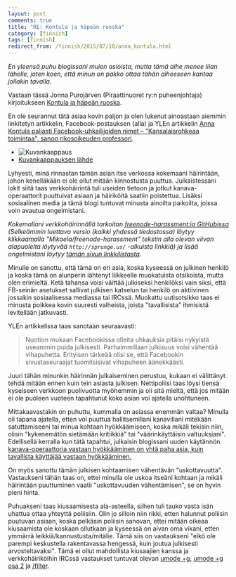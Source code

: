 ```yaml
---
layout: post
comments: true
title: "RE: Kontula ja häpeän ruoska"
category: [finnish]
tags: [finnish]
redirect_from: /finnish/2015/07/10/anna_kontula.html
---
```


*En yleensä puhu blogissani muien asioista, mutta tämä aihe menee liian
 lähelle, joten koen, että minun on pakko ottaa tähän aiheeseen kantaa
 jollakin tavalla.*

Vastaan tässä Jonna Purojärven (Piraattinuoret ry:n puheenjohtaja)
kirjoitukseen [Kontula ja häpeän ruoska](https://archive.is/izTkT).

En ole seurannut tätä asiaa kovin paljon ja olen lukenut ainoastaan
aiemmin linkitetyn artikkelin, Facebook-postauksen (alla) ja YLEn
artikkelin [Anna Kontula paljasti Facebook-uhkailijoiden nimet – "Kansalaisrohkeaa toimintaa", sanoo rikosoikeuden professori](https://archive.is/75KhL).

* ![Kuvankaappaus](https://raw.githubusercontent.com/wiki/Mikaela/mikaela.github.io/screenshots/anna_kontula_suo.png)
* [Kuvankaappauksen lähde](https://www.facebook.com/anna.kontula.1/posts/10153517697558701)

Lyhyesti, minä rinnastan tämän asian itse verkossa kokemaani häirintään,
johon kenelläkään ei ole ollut mitään kinnostusta puuttua. Julkaistessani
lokit siitä taas verkkohäirintä tuli useiden tietoon ja jotkut
kanava-operaattorit puuttuivat asiaan ja häiriköitä saatiin poistettua.
Lisäksi sosiaalinen media ja tämä blogi tuntuvat minusta ainoilta
paikoilta, joissa voin avautua ongelmistani.

*Kokemallani verkkohäirinnällä tarkoitan
[freenode-harassment:ia GitHubissa](https://github.com/Mikaela/freenode-harassment)
(Selkeämmin luettava versio (kaikki yhdessä tiedostossa) löytyy
klikkaamalla "Mikaela/freenode-harassment" tekstin alla olevan viivan
alapuolelta löytyvää `http://sprunge.us/` -alkuista linkkiä) ja lisää
ongelmistani löytyy [tämän sivun linkkilistasta](https://mikaela.info/about#life).*

Minulle on sanottu, että tämä on eri asia, koska kyseessä on julkinen
henkilö ja koska tämä on alunperin lähtenyt liikkeelle muokatuista
otsikoista, mutta olen erimieltä. Ketä tahansa voisi väittää julkiseksi
henkilöksi vain siksi, että FB-seinän asetukset sallivat julkisen katselun
tai henkilö on aktiivinen jossakin sosiaalisessa mediassa tai IRCssä.
Muokattu uutisotsikko taas ei minusta poikkea kovin suuresti valheista,
joista "tavallisista" ihmisistä levitellään jatkuvasti.

YLEn artikkelissa taas sanotaan seuraavasti:

> Nuotion mukaan Facebookissa olleita uhkauksia pitäisi nykyistä useammin
  puida julkisesti. Parhaimmillaan julkisuus voisi vähentää vihapuhetta.
  Erityisen tärkeää olisi se, että Facebookin sivustaseuraajat
  tuomitsisivat vihapuheen äänekkäästi.

Juuri tähän minunkin häirinnän julkaiseminen perustuu, kukaan ei välittänyt
tehdä mitään ennen kuin tein asiasta julkisen. Nettipoliisi taas löysi
tiensä kyseiseen verkkoon puolivuotta myöhemmin ja oli sitä mieltä, että
jos mitään ei ole puoleen vuoteen tapahtunut koko asian voi ajatella
unohtuneen.

Mittakaavastakin on puhuttu, kummalla on asiassa enemmän valtaa? Minulla
oli tapana ajatella, etten voi puuttua hallitsemillani kanavillani
mitekään satuttamiseeni tai minua kohtaan hyökkäämiseen, koska mikäli
tekisin niin, olisin "kykenemätön sietämään kritiikkiä" tai
"väärinkäyttäisin valtuuksiani". Edellisellä kerralla kun tätä tapahtui,
julkaisin blogissani uuden käytännön [kanava-operaattoria vastaan hyökkääminen on yhtä paha asia, kuin tavallista käyttäjää vastaan hyökkääminen.](https://mikaela.info/english/2015/06/11/trying-to-be-better-op.html)

On myös sanottu tämän julkisen kohtaamisen vähentävän "uskottavuutta".
Vastaukseni tähän taas on, ettei minulla ole uskoa itseäni kohtaan ja
mikäli häirintään puuttuminen vaatii "uskottavuuden vähentämisen", se on
hyvin pieni hinta.

Puhuakseni taas kiusaamisesta ala-asteella, siihen tuli tauko vasta
isän uhattua ottaa yhteyttä poliisiin. Olin jo silloin niin rikki, etten
halunnut poliisin puutuvan asiaan, koska pelkäsin poliisin sanovan, ettei
mitään oikeaa kiusaamista ole koskaan ollutkaan ja kyseessä on aivan
oma vikani, etten ymmärrä leikkiä/kannustusta/mitälie. Tämä siis on
vastaukseni "eikö ole parempi keskustella rakentavassa hengessä, kuin
joutua julkisesti arvosteltavaksi". Tämä ei ollut mahdollista kiusaajien
kanssa ja verkkohäiriköihin IRCssä vastaukset tuntuvat olevan [umode +g](https://mikaela.info/english/2015/04/02/umodeg.html), [umode +g osa 2](https://mikaela.info/english/2015/05/10/umodeg2.html) ja [/filter](https://mikaela.info/english/2015/05/31/weechat-filter.html).
